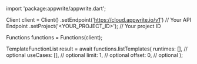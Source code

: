 import 'package:appwrite/appwrite.dart';

Client client = Client()
    .setEndpoint('https://cloud.appwrite.io/v1') // Your API Endpoint
    .setProject('&lt;YOUR_PROJECT_ID&gt;'); // Your project ID

Functions functions = Functions(client);

TemplateFunctionList result = await functions.listTemplates(
    runtimes: [], // optional
    useCases: [], // optional
    limit: 1, // optional
    offset: 0, // optional
);

